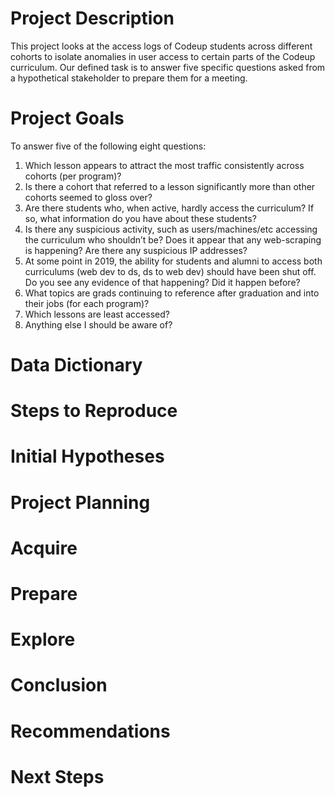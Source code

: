 # Project Description

This project looks at the access logs of Codeup students across different cohorts to isolate anomalies in user access to certain parts of the Codeup curriculum. Our defined task is to answer five specific questions asked from a hypothetical stakeholder to prepare them for a meeting.

# Project Goals

To answer five of the following eight questions:

1. Which lesson appears to attract the most traffic consistently across cohorts (per program)?
2. Is there a cohort that referred to a lesson significantly more than other cohorts seemed to gloss over?
3. Are there students who, when active, hardly access the curriculum? If so, what information do you have about these students?
4. Is there any suspicious activity, such as users/machines/etc accessing the curriculum who shouldn’t be? Does it appear that any web-scraping is happening? Are there any suspicious IP addresses?
5. At some point in 2019, the ability for students and alumni to access both curriculums (web dev to ds, ds to web dev) should have been shut off. Do you see any evidence of that happening? Did it happen before?
6. What topics are grads continuing to reference after graduation and into their jobs (for each program)?
7. Which lessons are least accessed?
8. Anything else I should be aware of?

# Data Dictionary

# Steps to Reproduce

# Initial Hypotheses

# Project Planning 

# Acquire

# Prepare

# Explore

# Conclusion

# Recommendations

# Next Steps

